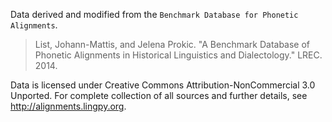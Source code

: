 Data derived and modified from the `Benchmark Database for Phonetic Alignments`.

> List, Johann-Mattis, and Jelena Prokic. "A Benchmark Database of Phonetic
Alignments in Historical Linguistics and Dialectology." LREC. 2014.

Data is licensed under Creative Commons Attribution-NonCommercial 3.0 Unported.
For complete collection of all sources and further details, see
<http://alignments.lingpy.org>.
